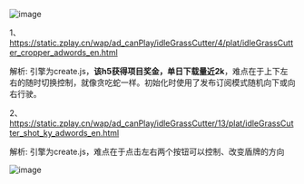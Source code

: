 ![image](https://github.com/WckY/Responsive-h5-game-dictionary/blob/master/IdleGrassCutter/icon.png)

1、https://static.zplay.cn/wap/ad_canPlay/idleGrassCutter/4/plat/idleGrassCutter_cropper_adwords_en.html

解析: 引擎为create.js，**该h5获得项目奖金，单日下载量近2k**，难点在于上下左右的随时切换控制，就像贪吃蛇一样。初始化时使用了发布订阅模式随机向下或向右行驶。

2、https://static.zplay.cn/wap/ad_canPlay/idleGrassCutter/13/plat/idleGrassCutter_shot_ky_adwords_en.html

解析: 引擎为create.js，难点在于点击左右两个按钮可以控制、改变盾牌的方向

![image](https://github.com/WckY/Responsive-h5-game-dictionary/blob/master/IdleGrassCutter/idlegrasscutter.png)
